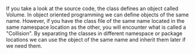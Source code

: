 ﻿If you take a look at the source code, the class defines an object called Volume. 
 In object oriented programming we can define objects of the same name. However, if 
 you have the class file of the same name located in the same namespace location as the other, you 
 will encounter what is called a "Collision".  By separating the classes in different 
 namespace or package locations we can use the object of the same name and 
 inherit them later if we need them.